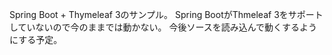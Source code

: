 Spring Boot + Thymeleaf 3のサンプル。
Spring BootがThmeleaf 3をサポートしていないので今のままでは動かない。
今後ソースを読み込んで動くするようにする予定。
